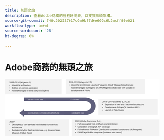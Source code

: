 ```yaml
---
title: 無頭之旅
description: 查看Adobe商務的歷程時間表，以支援無頭架構。
source-git-commit: 748c302527617c6a9bf7d6e666c6b3acff89e021
workflow-type: tm+mt
source-wordcount: '28'
ht-degree: 0%

---
```



# Adobe商務的無頭之旅

![Adobe商務邁向無頭式架構的歷程時間表](../../../assets/playbooks/journey-to-headless.svg)
